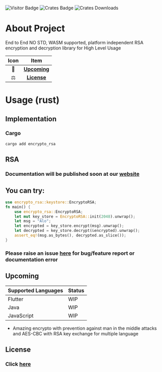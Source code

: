 ![Visitor Badge](https://visitor-badge.laobi.icu/badge?page_id=encrypto-rsa)
![Crates Badge](https://img.shields.io/crates/v/encrypto_rsa)
![Crates Downloads](https://img.shields.io/crates/d/encrypto_rsa)

# About Project
End to End NO STD, WASM supported, platform independent RSA encryption and decryption library for High Level Usage

| Icon |             Item              |
|:----:|:-----------------------------:|
|  🥳  |   [**Upcoming**](#Upcoming)   |
|  ⚖️  |    [**License**](#License)    |

# Usage (rust)

## Implementation
### Cargo
```shell
cargo add encrypto_rsa
```

## RSA


### Documentation will be published soon at our [website](https://www.ssdd.dev/zot/crypto/rsa/rust)

## You can try:

```rust
use encrypto_rsa::keystore::EncryptoRSA;
fn main() {
    use encrypto_rsa::EncryptoRSA;
    let mut key_store = EncryptoRSA::init(2048).unwrap();
    let msg = "Alo";
    let encrypted = key_store.encrypt(msg).unwrap();
    let decrypted = key_store.decrypt(&encrypted).unwrap();
    assert_eq!(msg.as_bytes(), decrypted.as_slice());
}
```

### Please raise an issue [here](https://github.com/zotcrypto/encrypto-rsa-rust/issues) for bug/feature report or documentation error

## Upcoming

| Supported Languages | Status |
|---------------------|--------|
| Flutter             | WIP    |
| Java                | WIP    |
| JavaScript          | WIP    |

* Amazing encrypto with prevention against man in the middle attacks and AES-CBC with RSA key exchange for multiple language

## License

### Click [here](https://github.com/ssddcodes/stunning-encryptio/blob/encrypto/LICENSE.md)

